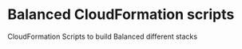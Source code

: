 Balanced CloudFormation scripts
===================

CloudFormation Scripts to build Balanced different stacks 
